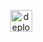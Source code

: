 <p align="center">
<a href="https://gabiqrm.github.io/Informbank/"><img alt ="deploy shield" src="https://img.shields.io/badge/Acesse-40BA12.svg" height="35px"></a>
</p>
